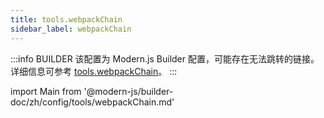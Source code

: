```yaml
---
title: tools.webpackChain
sidebar_label: webpackChain
---
```


:::info BUILDER
该配置为 Modern.js Builder 配置，可能存在无法跳转的链接。详细信息可参考 [tools.webpackChain](https://modernjs.dev/builder/zh/api/config-tools.html#tools-webpackchain)。
:::

import Main from '@modern-js/builder-doc/zh/config/tools/webpackChain.md'

<Main />

